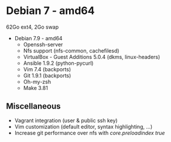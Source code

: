 # Debian 7 - amd64 #

62Go ext4, 2Go swap

 * Debian 7.9 - amd64
   * Openssh-server
   * Nfs support (nfs-common, cachefilesd)
   * VirtualBox - Guest Additions 5.0.4 (dkms, linux-headers)
   * Ansible 1.9.2 (python-pycurl)
   * Vim 7.4 (backports)
   * Git 1.9.1 (backports)
   * Oh-my-zsh
   * Make 3.81

## Miscellaneous ##

 * Vagrant integration (user & public ssh key)
 * Vim customization (default editor, syntax highlighting, ...)
 * Increase git performance over nfs with *core.preloadindex true*
